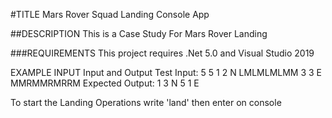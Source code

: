 #TITLE
Mars Rover Squad Landing Console App

##DESCRIPTION
This is a Case Study For Mars Rover Landing

###REQUIREMENTS
This project requires .Net 5.0 and Visual Studio 2019 

EXAMPLE INPUT
Input and Output
Test Input:
5 5
1 2 N
LMLMLMLMM
3 3 E
MMRMMRMRRM
Expected Output:
1 3 N
5 1 E

To start the Landing Operations write 'land' then enter on console
